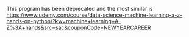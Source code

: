 This program has been deprecated and the most similar is https://www.udemy.com/course/data-science-machine-learning-a-z-hands-on-python/?kw=machine+learning+A-Z%3A+hands&src=sac&couponCode=NEWYEARCAREER
